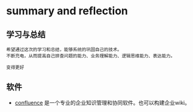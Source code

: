 # summary and reflection
## 学习与总结
```text
希望通过这次的学习和总结，能够系统的巩固自己的技术。
不断充电，从而提高自己排查问题的能力、业务理解能力、逻辑思维能力、表达能力。

变得更好
```

## 软件
- [confluence](/confluence.md)  是一个专业的企业知识管理和协同软件。也可以构建企业wiki。

